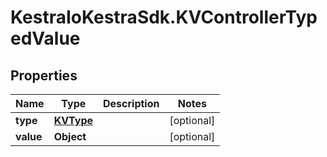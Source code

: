 # KestraIoKestraSdk.KVControllerTypedValue

## Properties

Name | Type | Description | Notes
------------ | ------------- | ------------- | -------------
**type** | [**KVType**](KVType.md) |  | [optional] 
**value** | **Object** |  | [optional] 


